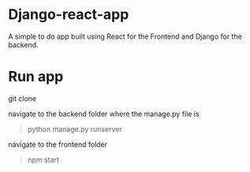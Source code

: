# Django-react-app
A simple to do app built using React for the Frontend and Django for the backend.


# Run app
git clone <repo>

navigate to the backend folder where the manage.py file is

> python manage.py runserver

navigate to the frontend folder 

> npm start











